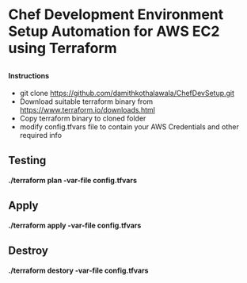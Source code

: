 # Chef Development Environment Setup Automation for AWS EC2 using Terraform

##

#### Instructions
* git clone https://github.com/damithkothalawala/ChefDevSetup.git
* Download suitable terraform binary from https://www.terraform.io/downloads.html
* Copy terraform binary to cloned folder
* modify config.tfvars file to contain your AWS Credentials and other required info


## Testing 

#### ./terraform plan -var-file config.tfvars

## Apply 

#### ./terraform apply -var-file config.tfvars

## Destroy

#### ./terraform destory -var-file config.tfvars

